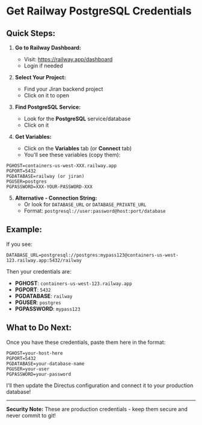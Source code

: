 # Get Railway PostgreSQL Credentials

## Quick Steps:

1. **Go to Railway Dashboard:**
   - Visit: https://railway.app/dashboard
   - Login if needed

2. **Select Your Project:**
   - Find your Jiran backend project
   - Click on it to open

3. **Find PostgreSQL Service:**
   - Look for the **PostgreSQL** service/database
   - Click on it

4. **Get Variables:**
   - Click on the **Variables** tab (or **Connect** tab)
   - You'll see these variables (copy them):

```
PGHOST=containers-us-west-XXX.railway.app
PGPORT=5432
PGDATABASE=railway (or jiran)
PGUSER=postgres
PGPASSWORD=XXX-YOUR-PASSWORD-XXX
```

5. **Alternative - Connection String:**
   - Or look for `DATABASE_URL` or `DATABASE_PRIVATE_URL`
   - Format: `postgresql://user:password@host:port/database`

## Example:

If you see:
```
DATABASE_URL=postgresql://postgres:mypass123@containers-us-west-123.railway.app:5432/railway
```

Then your credentials are:
- **PGHOST**: `containers-us-west-123.railway.app`
- **PGPORT**: `5432`
- **PGDATABASE**: `railway`
- **PGUSER**: `postgres`
- **PGPASSWORD**: `mypass123`

## What to Do Next:

Once you have these credentials, paste them here in the format:

```
PGHOST=your-host-here
PGPORT=5432
PGDATABASE=your-database-name
PGUSER=your-user
PGPASSWORD=your-password
```

I'll then update the Directus configuration and connect it to your production database!

---

**Security Note:** These are production credentials - keep them secure and never commit to git!
